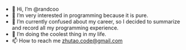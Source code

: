 - 👋 Hi, I’m @randcoo
- 👀 I’m very interested in programming because it is pure.
- 🌱 I’m currently confused about my career, so I decided to summarize and record all my programming experience.
- 💞️ I’m doing the coolest thing in my life.
- 📫 How to reach me zhutao.code@gmail.com

<!---
randcoo/randcoo is a ✨ special ✨ repository because its `README.md` (this file) appears on your GitHub profile.
You can click the Preview link to take a look at your changes.
--->
